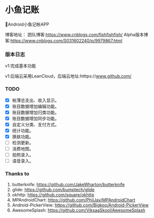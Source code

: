 # 小鱼记账
:closed_book:Android小鱼记帐APP


博客地址：
团队博客:https://www.cnblogs.com/fishfishfish/
Alpha版本博客:https://www.cnblogs.com/S031602240/p/9979867.html

### 版本日志

v1:完成基本功能

v1:后端云采用LeanCloud，后端云地址:htttps://www.github.com/

### TODO
- [x] 帐薄总支出、收入显示。
- [x] 账目数据增加编辑功能。
- [x] 账目数据增加归类功能。
- [x] 账目数据增加同步功能。
- [x] 自定义分类、支付方式。
- [x] 统计功能。
- [x] 换肤功能。
- [ ] 检测更新。
- [ ] 消费地图。
- [ ] 拍照录入。
- [ ] 语音录入。

### Thanks to
 1. butterknife: https://github.com/JakeWharton/butterknife
 2. glide: https://github.com/bumptech/glide
 3. okhttp: https://github.com/square/okhttp
 4. MPAndroidChart: https://github.com/PhilJay/MPAndroidChart
 5. Android-PickerView: https://github.com/Bigkoo/Android-PickerView
 6. AwesomeSplash: https://github.com/ViksaaSkool/AwesomeSplash
